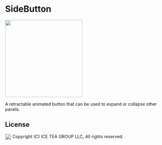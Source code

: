 SideButton
====

<img src="https://raw.githubusercontent.com/iceteagroup/wisej-extensions/master/Support/Images/wip.jpg" height="252">

A retractable animated button that can be used to expand or collapse other panels.

License
-------
<img src="http://iceteagroup.com/wp-content/uploads/2017/01/Square-64x64-trasp.png" height="20" align="top"> Copyright (C) ICE TEA GROUP LLC, All rights reserved.
